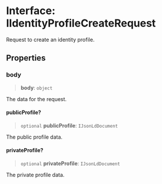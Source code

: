 # Interface: IIdentityProfileCreateRequest

Request to create an identity profile.

## Properties

### body

> **body**: `object`

The data for the request.

#### publicProfile?

> `optional` **publicProfile**: `IJsonLdDocument`

The public profile data.

#### privateProfile?

> `optional` **privateProfile**: `IJsonLdDocument`

The private profile data.
